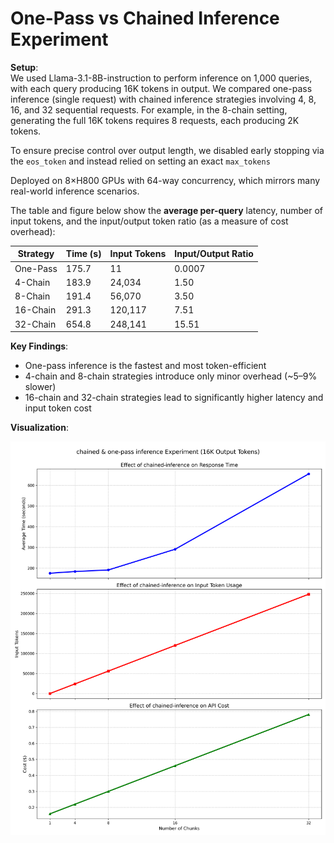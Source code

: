 # One-Pass vs Chained Inference Experiment

**Setup**:  
We used Llama-3.1-8B-instruction to perform inference on 1,000 queries, with each query producing 16K tokens in output. We compared one-pass inference (single request) with chained inference strategies involving 4, 8, 16, and 32 sequential requests. For example, in the 8-chain setting, generating the full 16K tokens requires 8 requests, each producing 2K tokens.  

To ensure precise control over output length, we disabled early stopping via the `eos_token` and instead relied on setting an exact `max_tokens`

Deployed on 8×H800 GPUs with 64-way concurrency, which mirrors many real-world inference scenarios.

The table and figure below show the **average per-query** latency, number of input tokens, and the input/output token ratio (as a measure of cost overhead):

| Strategy  | Time (s) | Input Tokens | Input/Output Ratio |
|-----------|----------|---------------|---------------------|
| One-Pass  | 175.7    | 11            | 0.0007              |
| 4-Chain   | 183.9    | 24,034        | 1.50                |
| 8-Chain   | 191.4    | 56,070        | 3.50                |
| 16-Chain  | 291.3    | 120,117       | 7.51                |
| 32-Chain  | 654.8    | 248,141       | 15.51               |

**Key Findings**:
- One-pass inference is the fastest and most token-efficient
- 4-chain and 8-chain strategies introduce only minor overhead (~5–9% slower)
- 16-chain and 32-chain strategies lead to significantly higher latency and input token cost

**Visualization**:

<img src="chunking_experiment_results.png" width="600">
